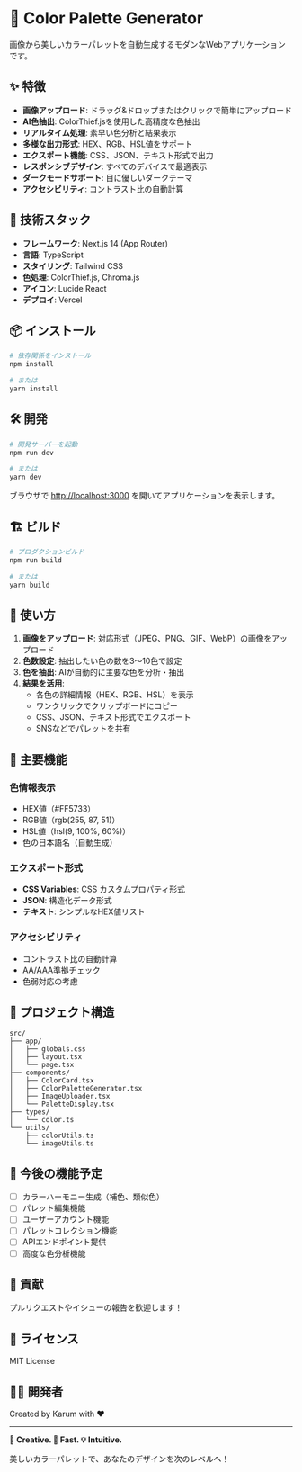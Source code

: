 # 🎨 Color Palette Generator

画像から美しいカラーパレットを自動生成するモダンなWebアプリケーションです。

## ✨ 特徴

- **画像アップロード**: ドラッグ&ドロップまたはクリックで簡単にアップロード
- **AI色抽出**: ColorThief.jsを使用した高精度な色抽出
- **リアルタイム処理**: 素早い色分析と結果表示
- **多様な出力形式**: HEX、RGB、HSL値をサポート
- **エクスポート機能**: CSS、JSON、テキスト形式で出力
- **レスポンシブデザイン**: すべてのデバイスで最適表示
- **ダークモードサポート**: 目に優しいダークテーマ
- **アクセシビリティ**: コントラスト比の自動計算

## 🚀 技術スタック

- **フレームワーク**: Next.js 14 (App Router)
- **言語**: TypeScript
- **スタイリング**: Tailwind CSS
- **色処理**: ColorThief.js, Chroma.js
- **アイコン**: Lucide React
- **デプロイ**: Vercel

## 📦 インストール

```bash
# 依存関係をインストール
npm install

# または
yarn install
```

## 🛠️ 開発

```bash
# 開発サーバーを起動
npm run dev

# または
yarn dev
```

ブラウザで [http://localhost:3000](http://localhost:3000) を開いてアプリケーションを表示します。

## 🏗️ ビルド

```bash
# プロダクションビルド
npm run build

# または
yarn build
```

## 📱 使い方

1. **画像をアップロード**: 対応形式（JPEG、PNG、GIF、WebP）の画像をアップロード
2. **色数設定**: 抽出したい色の数を3〜10色で設定
3. **色を抽出**: AIが自動的に主要な色を分析・抽出
4. **結果を活用**: 
   - 各色の詳細情報（HEX、RGB、HSL）を表示
   - ワンクリックでクリップボードにコピー
   - CSS、JSON、テキスト形式でエクスポート
   - SNSなどでパレットを共有

## 🎯 主要機能

### 色情報表示
- HEX値（#FF5733）
- RGB値（rgb(255, 87, 51)）
- HSL値（hsl(9, 100%, 60%)）
- 色の日本語名（自動生成）

### エクスポート形式
- **CSS Variables**: CSS カスタムプロパティ形式
- **JSON**: 構造化データ形式
- **テキスト**: シンプルなHEX値リスト

### アクセシビリティ
- コントラスト比の自動計算
- AA/AAA準拠チェック
- 色弱対応の考慮

## 🔧 プロジェクト構造

```
src/
├── app/
│   ├── globals.css
│   ├── layout.tsx
│   └── page.tsx
├── components/
│   ├── ColorCard.tsx
│   ├── ColorPaletteGenerator.tsx
│   ├── ImageUploader.tsx
│   └── PaletteDisplay.tsx
├── types/
│   └── color.ts
└── utils/
    ├── colorUtils.ts
    └── imageUtils.ts
```

## 🌟 今後の機能予定

- [ ] カラーハーモニー生成（補色、類似色）
- [ ] パレット編集機能
- [ ] ユーザーアカウント機能
- [ ] パレットコレクション機能
- [ ] APIエンドポイント提供
- [ ] 高度な色分析機能

## 🤝 貢献

プルリクエストやイシューの報告を歓迎します！

## 📄 ライセンス

MIT License

## 👨‍💻 開発者

Created by Karum with ❤️

---

**🎨 Creative. 🚀 Fast. 💡 Intuitive.**

美しいカラーパレットで、あなたのデザインを次のレベルへ！
